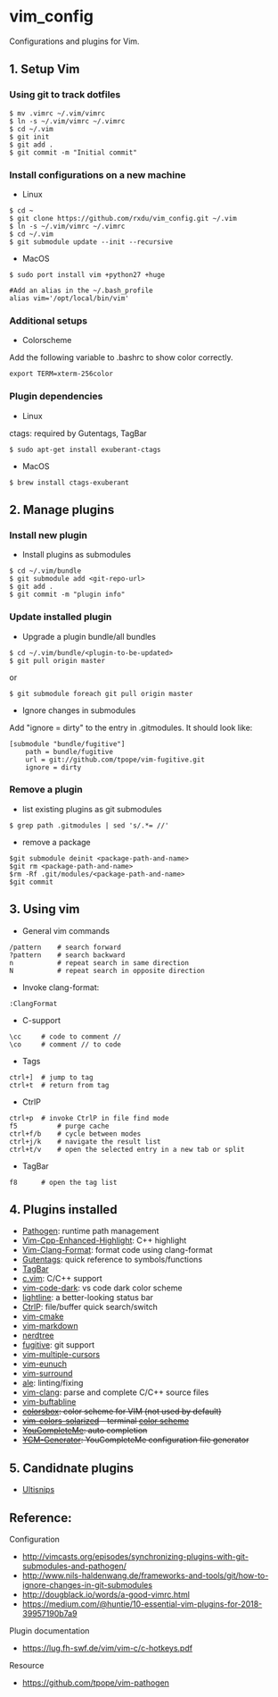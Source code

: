 # vim_config

Configurations and plugins for Vim.

## 1. Setup Vim

### Using git to track dotfiles

```
$ mv .vimrc ~/.vim/vimrc
$ ln -s ~/.vim/vimrc ~/.vimrc
$ cd ~/.vim
$ git init
$ git add .
$ git commit -m "Initial commit"
```

### Install configurations on a new machine

* Linux

```
$ cd ~
$ git clone https://github.com/rxdu/vim_config.git ~/.vim
$ ln -s ~/.vim/vimrc ~/.vimrc
$ cd ~/.vim
$ git submodule update --init --recursive
```

* MacOS

```
$ sudo port install vim +python27 +huge

#Add an alias in the ~/.bash_profile
alias vim='/opt/local/bin/vim'
```

### Additional setups

* Colorscheme

Add the following variable to .bashrc to show color correctly.
```
export TERM=xterm-256color
```

### Plugin dependencies

* Linux

ctags: required by Gutentags, TagBar

```
$ sudo apt-get install exuberant-ctags
```
* MacOS

```
$ brew install ctags-exuberant
```

<!--
* ~~libclang > 3.8: required by YouCompleteMe~~

```
$ wget <clang-binaries-tarball-url> #  or `curl -O <url>`
$ tar xf clang*
$ cd clang*
$ sudo cp -R * /usr/local/
```
```
$ brew install clang-format
```
-->

## 2. Manage plugins

### Install new plugin

* Install plugins as submodules
```
$ cd ~/.vim/bundle
$ git submodule add <git-repo-url>
$ git add .
$ git commit -m "plugin info"
```

### Update installed plugin

* Upgrade a plugin bundle/all bundles
```
$ cd ~/.vim/bundle/<plugin-to-be-updated>
$ git pull origin master
```
or
```
$ git submodule foreach git pull origin master
```

* Ignore changes in submodules

Add "ignore = dirty" to the entry in .gitmodules. It should look like:
```
[submodule "bundle/fugitive"]
	path = bundle/fugitive
	url = git://github.com/tpope/vim-fugitive.git
	ignore = dirty
```

### Remove a plugin

* list existing plugins as git submodules

```
$ grep path .gitmodules | sed 's/.*= //'
```

* remove a package 

```
$git submodule deinit <package-path-and-name>
$git rm <package-path-and-name>
$rm -Rf .git/modules/<package-path-and-name>
$git commit
```

## 3. Using vim

* General vim commands
```
/pattern	# search forward
?pattern	# search backward
n			# repeat search in same direction
N			# repeat search in opposite direction
```

* Invoke clang-format:
```
:ClangFormat
```

* C-support
```
\cc		# code to comment //
\co		# comment // to code
```

* Tags
```
ctrl+]	# jump to tag
ctrl+t	# return from tag
```

* CtrlP
```
ctrl+p	# invoke CtrlP in file find mode
f5			# purge cache
ctrl+f/b 	# cycle between modes
ctrl+j/k	# navigate the result list
ctrl+t/v 	# open the selected entry in a new tab or split
```

* TagBar
```
f8		# open the tag list
```

## 4. Plugins installed

* [Pathogen](https://github.com/tpope/vim-pathogen): runtime path management
* [Vim-Cpp-Enhanced-Highlight](https://github.com/octol/vim-cpp-enhanced-highlight): C++ highlight
* [Vim-Clang-Format](https://github.com/rhysd/vim-clang-format): format code using clang-format
* [Gutentags](https://github.com/ludovicchabant/vim-gutentags): quick reference to symbols/functions
* [TagBar](https://github.com/majutsushi/tagbar)
* [c.vim](http://www.vim.org/scripts/script.php?script_id=213): C/C++ support
* [vim-code-dark](https://github.com/tomasiser/vim-code-dark): vs code dark color scheme
* [lightline](https://github.com/itchyny/lightline.vim): a better-looking status bar
* [CtrlP](https://github.com/ctrlpvim/ctrlp.vim): file/buffer quick search/switch
* [vim-cmake](https://github.com/vhdirk/vim-cmake)
* [vim-markdown](https://github.com/plasticboy/vim-markdown.git)
* [nerdtree](https://github.com/scrooloose/nerdtree.git)
* [fugitive](https://github.com/tpope/vim-fugitive.git): git support
* [vim-multiple-cursors](https://github.com/terryma/vim-multiple-cursors)
* [vim-eunuch](https://github.com/tpope/vim-eunuch.git)
* [vim-surround](https://github.com/tpope/vim-surround.git)
* [ale](https://github.com/w0rp/ale.git): linting/fixing
* [vim-clang](https://github.com/justmao945/vim-clang): parse and complete C/C++ source files
* [vim-buftabline](https://github.com/ap/vim-buftabline.git)
* ~~[colorsbox](https://github.com/mkarmona/colorsbox): color scheme for VIM (not used by default)~~
* ~~[vim-colors-solarized](https://github.com/altercation/vim-colors-solarized) - terminal [color scheme](https://github.com/altercation/solarized)~~
* ~~[YouCompleteMe](https://github.com/Valloric/YouCompleteMe): auto completion~~
* ~~[YCM-Generator](https://github.com/rdnetto/YCM-Generator): YouCompleteMe configuration file generator~~

<!--

## 3. Extra information for plugin installation

**YouCompleteMe**

* Install YCM using git add submodule
```
$ git submodule add https://github.com/Valloric/YouCompleteMe.git
$ git submodule update --init --recursive
```
* Download latest version of [libclang](http://llvm.org/releases/download.html). You can install it to the system directory if you want. Follow the above instructions.

* First try to use the provided script to install this plugin:

```
$ cd ~/.vim/bundle/YouCompleteMe
$ ./install.py --clang-completer
```

* Compile ycm_core library with C-family support
```
$ cmake -G "Unix Makefiles" -DPATH_TO_LLVM_ROOT=/usr/local . ~/.vim/bundle/YouCompleteMe/third_party/ycmd/cpp
$ cmake --build . --target ycm_core --config Release
```
Replace the PATH_TO_LLVM_ROOT if you have it extracted elsewhere.
)

-->

## 5. Candidnate plugins

* [Ultisnips](https://github.com/SirVer/ultisnips)

## Reference:

Configuration
* http://vimcasts.org/episodes/synchronizing-plugins-with-git-submodules-and-pathogen/
* http://www.nils-haldenwang.de/frameworks-and-tools/git/how-to-ignore-changes-in-git-submodules
* http://dougblack.io/words/a-good-vimrc.html
* https://medium.com/@huntie/10-essential-vim-plugins-for-2018-39957190b7a9

Plugin documentation
* https://lug.fh-swf.de/vim/vim-c/c-hotkeys.pdf

Resource
* https://github.com/tpope/vim-pathogen

